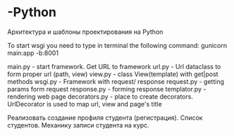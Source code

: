 # -Python
Архитектура и шаблоны проектирования на Python

To start wsgi you need to type in terminal the following command:
gunicorn main:app -b:8001

main.py - start framework. Get URL to framework
url.py - Url dataclass to form proper url (path, view)
view.py - class View(template) with get|post methods
wsgi.py - Framework with request/ response
request.py - getting params form request
response.py - forming response 
templator.py - rendering web page
decorators.py - place to create decorators. UrlDecorator is used to map url, view and page's title

Реализовать создание профиля студента (регистрация). 
Список студентов. 
Механику записи студента на курс.